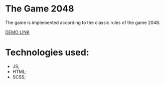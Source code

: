 # The Game 2048
  The game is implemented according to the classic rules of the game 2048.

  [DEMO LINK](https://proph7000.github.io/Game_2048/)

# Technologies used:
  - JS;
  - HTML;
  - SCSS;
